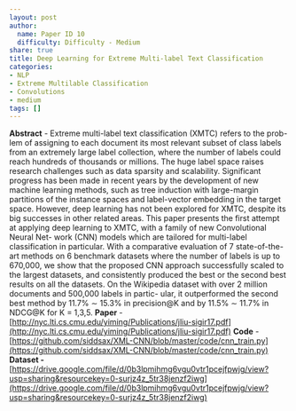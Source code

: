 ```yaml
---
layout: post
author:
  name: Paper ID 10
  difficulty: Difficulty - Medium
share: true
title: Deep Learning for Extreme Multi-label Text Classification
categories:
- NLP
- Extreme Multilable Classification
- Convolutions
- medium
tags: []
---
```

**Abstract** - Extreme multi-label text classification (XMTC) refers to the prob- lem of assigning to each document its most relevant subset of class labels from an extremely large label collection, where the number of labels could reach hundreds of thousands or millions. The huge label space raises research challenges such as data sparsity and scalability. Significant progress has been made in recent years by the development of new machine learning methods, such as tree induction with large-margin partitions of the instance spaces and label-vector embedding in the target space. However, deep learning has not been explored for XMTC, despite its big successes in other related areas. This paper presents the first attempt at applying deep learning to XMTC, with a family of new Convolutional Neural Net- work (CNN) models which are tailored for multi-label classification in particular. With a comparative evaluation of 7 state-of-the-art methods on 6 benchmark datasets where the number of labels is up to 670,000, we show that the proposed CNN approach successfully scaled to the largest datasets, and consistently produced the best or the second best results on all the datasets. On the Wikipedia dataset with over 2 million documents and 500,000 labels in partic- ular, it outperformed the second best method by 11.7% ∼ 15.3% in precision@K and by 11.5% ∼ 11.7% in NDCG@K for K = 1,3,5.
**Paper** - [http://nyc.lti.cs.cmu.edu/yiming/Publications/jliu-sigir17.pdf](http://nyc.lti.cs.cmu.edu/yiming/Publications/jliu-sigir17.pdf)
**Code** - [https://github.com/siddsax/XML-CNN/blob/master/code/cnn_train.py](https://github.com/siddsax/XML-CNN/blob/master/code/cnn_train.py)
**Dataset -** [https://drive.google.com/file/d/0b3lpmihmg6vgu0vtr1pcejfpwjg/view?usp=sharing&resourcekey=0-surjz4z_5tr38jenzf2iwg](https://drive.google.com/file/d/0b3lpmihmg6vgu0vtr1pcejfpwjg/view?usp=sharing&resourcekey=0-surjz4z_5tr38jenzf2iwg)
    